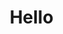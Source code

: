 <h1><img src-"https://github.com/jayyy044/Tidy-Tunes/blob/main/Frontend/src/assets/TidyTunes_Logo.png"> Hello </h1>
